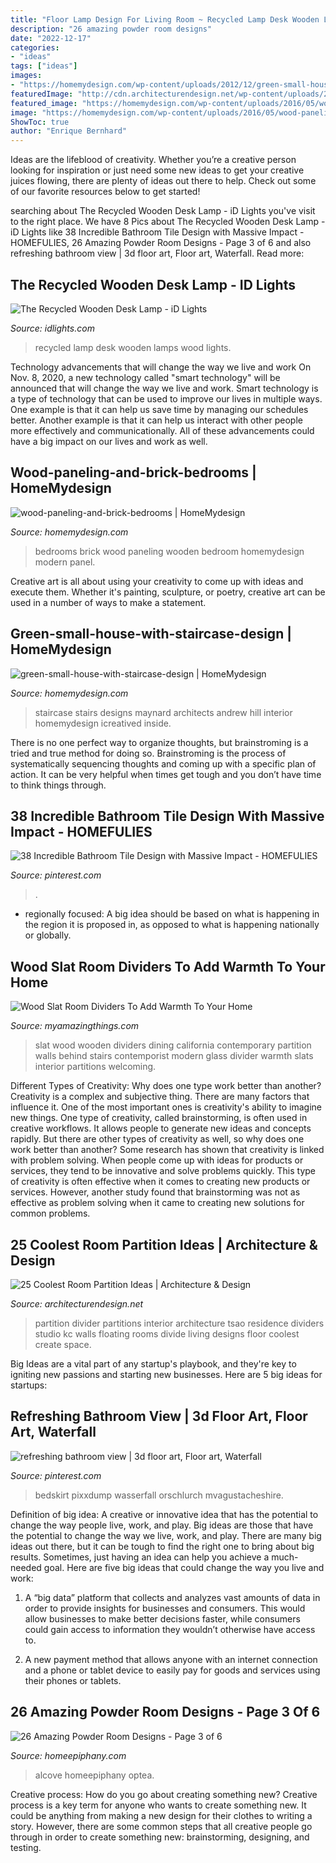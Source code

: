 ```yaml
---
title: "Floor Lamp Design For Living Room ~ Recycled Lamp Desk Wooden Lamps Wood Lights"
description: "26 amazing powder room designs"
date: "2022-12-17"
categories:
- "ideas"
tags: ["ideas"]
images:
- "https://homemydesign.com/wp-content/uploads/2012/12/green-small-house-with-staircase-design.jpg"
featuredImage: "http://cdn.architecturendesign.net/wp-content/uploads/2014/08/559.jpg"
featured_image: "https://homemydesign.com/wp-content/uploads/2016/05/wood-paneling-and-brick-bedrooms.jpg"
image: "https://homemydesign.com/wp-content/uploads/2016/05/wood-paneling-and-brick-bedrooms.jpg"
ShowToc: true
author: "Enrique Bernhard"
---
```



Ideas are the lifeblood of creativity. Whether you’re a creative person looking for inspiration or just need some new ideas to get your creative juices flowing, there are plenty of ideas out there to help. Check out some of our favorite resources below to get started!

	

		
searching about The Recycled Wooden Desk Lamp - iD Lights you've visit to the right place. We have 8 Pics about The Recycled Wooden Desk Lamp - iD Lights like 38 Incredible Bathroom Tile Design with Massive Impact - HOMEFULIES, 26 Amazing Powder Room Designs - Page 3 of 6 and also refreshing bathroom view | 3d floor art, Floor art, Waterfall. Read more:
		
    
## The Recycled Wooden Desk Lamp - ID Lights

<img loading=lazy src="https://www.idlights.com/wp-content/uploads/2017/12/the-recycled-wooden-desk-lamp-4-750x1129.jpg" onerror="this.onerror=null;this.src='https://tse2.mm.bing.net/th?id=OIP.fhlSqdrJ7OeXw5ssXS_DpQHaLJ&amp;pid=15.1';" alt="The Recycled Wooden Desk Lamp - iD Lights">

_Source: idlights.com_

>recycled lamp desk wooden lamps wood lights. 

	

Technology advancements that will change the way we live and work
On Nov. 8, 2020, a new technology called "smart technology" will be announced that will change the way we live and work. Smart technology is a type of technology that can be used to improve our lives in multiple ways. One example is that it can help us save time by managing our schedules better. Another example is that it can help us interact with other people more effectively and communicationally. All of these advancements could have a big impact on our lives and work as well.

    
## Wood-paneling-and-brick-bedrooms | HomeMydesign

<img loading=lazy src="https://homemydesign.com/wp-content/uploads/2016/05/wood-paneling-and-brick-bedrooms.jpg" onerror="this.onerror=null;this.src='https://tse3.mm.bing.net/th?id=OIP.Bzw8neQsYOHpHGEdg7QDsQDhEs&amp;pid=15.1';" alt="wood-paneling-and-brick-bedrooms | HomeMydesign">

_Source: homemydesign.com_

>bedrooms brick wood paneling wooden bedroom homemydesign modern panel. 

	

Creative art is all about using your creativity to come up with ideas and execute them. Whether it's painting, sculpture, or poetry, creative art can be used in a number of ways to make a statement.

    
## Green-small-house-with-staircase-design | HomeMydesign

<img loading=lazy src="https://homemydesign.com/wp-content/uploads/2012/12/green-small-house-with-staircase-design.jpg" onerror="this.onerror=null;this.src='https://tse3.mm.bing.net/th?id=OIP.OrOVL_ggNi8RbZvzz1NpSgHaKn&amp;pid=15.1';" alt="green-small-house-with-staircase-design | HomeMydesign">

_Source: homemydesign.com_

>staircase stairs designs maynard architects andrew hill interior homemydesign icreatived inside. 

	

There is no one perfect way to organize thoughts, but brainstroming is a tried and true method for doing so. Brainstroming is the process of systematically sequencing thoughts and coming up with a specific plan of action. It can be very helpful when times get tough and you don’t have time to think things through.

    
## 38 Incredible Bathroom Tile Design With Massive Impact - HOMEFULIES

<img loading=lazy src="https://i.pinimg.com/736x/fe/f4/36/fef436d4aa35b5299a2dd3e7c1be9011.jpg" onerror="this.onerror=null;this.src='https://tse3.mm.bing.net/th?id=OIP.j0hyvVRYKn_pM91Beoq-ggHaLH&amp;pid=15.1';" alt="38 Incredible Bathroom Tile Design with Massive Impact - HOMEFULIES">

_Source: pinterest.com_

>. 

	

- regionally focused: A big idea should be based on what is happening in the region it is proposed in, as opposed to what is happening nationally or globally.

    
## Wood Slat Room Dividers To Add Warmth To Your Home

<img loading=lazy src="https://myamazingthings.com/wp-content/uploads/2017/01/contemporary-architecture_.jpg" onerror="this.onerror=null;this.src='https://tse2.mm.bing.net/th?id=OIP.x_Ypl0Ig3-9vlpVWSzoUQQHaGR&amp;pid=15.1';" alt="Wood Slat Room Dividers To Add Warmth To Your Home">

_Source: myamazingthings.com_

>slat wood wooden dividers dining california contemporary partition walls behind stairs contemporist modern glass divider warmth slats interior partitions welcoming. 

	

Different Types of Creativity: Why does one type work better than another?
Creativity is a complex and subjective thing. There are many factors that influence it. One of the most important ones is creativity's ability to imagine new things. One type of creativity, called brainstorming, is often used in creative workflows. It allows people to generate new ideas and concepts rapidly. But there are other types of creativity as well, so why does one work better than another?
Some research has shown that creativity is linked with problem solving. When people come up with ideas for products or services, they tend to be innovative and solve problems quickly. This type of creativity is often effective when it comes to creating new products or services. However, another study found that brainstorming was not as effective as problem solving when it came to creating new solutions for common problems.

    
## 25 Coolest Room Partition Ideas | Architecture &amp; Design

<img loading=lazy src="http://cdn.architecturendesign.net/wp-content/uploads/2014/08/559.jpg" onerror="this.onerror=null;this.src='https://tse2.mm.bing.net/th?id=OIP.ezvH4qoRj1glBCBnrbwgYgHaLH&amp;pid=15.1';" alt="25 Coolest Room Partition Ideas | Architecture &amp; Design">

_Source: architecturendesign.net_

>partition divider partitions interior architecture tsao residence dividers studio kc walls floating rooms divide living designs floor coolest create space. 

	

Big Ideas are a vital part of any startup's playbook, and they're key to igniting new passions and starting new businesses. Here are 5 big ideas for startups: 

    
## Refreshing Bathroom View | 3d Floor Art, Floor Art, Waterfall

<img loading=lazy src="https://i.pinimg.com/736x/60/34/5b/60345bf0619b342786bded8355335341.jpg" onerror="this.onerror=null;this.src='https://tse3.mm.bing.net/th?id=OIP.GEdAd9GEm0dtkXZ6-Ah4uQHaKQ&amp;pid=15.1';" alt="refreshing bathroom view | 3d floor art, Floor art, Waterfall">

_Source: pinterest.com_

>bedskirt pixxdump wasserfall orschlurch mvagustacheshire. 

	

Definition of big idea: A creative or innovative idea that has the potential to change the way people live, work, and play.
Big ideas are those that have the potential to change the way we live, work, and play. There are many big ideas out there, but it can be tough to find the right one to bring about big results. Sometimes, just having an idea can help you achieve a much-needed goal. Here are five big ideas that could change the way you live and work: 
1. A “big data” platform that collects and analyzes vast amounts of data in order to provide insights for businesses and consumers. This would allow businesses to make better decisions faster, while consumers could gain access to information they wouldn’t otherwise have access to.

2. A new payment method that allows anyone with an internet connection and a phone or tablet device to easily pay for goods and services using their phones or tablets.

    
## 26 Amazing Powder Room Designs - Page 3 Of 6

<img loading=lazy src="https://homeepiphany.com/wp-content/uploads/2015/07/26-Amazing-Powder-Room-Designs-11.jpg" onerror="this.onerror=null;this.src='https://tse2.mm.bing.net/th?id=OIP.gMunhAdbfeiHXSvMzb5kLgHaLJ&amp;pid=15.1';" alt="26 Amazing Powder Room Designs - Page 3 of 6">

_Source: homeepiphany.com_

>alcove homeepiphany optea. 

	

Creative process: How do you go about creating something new?
Creative process is a key term for anyone who wants to create something new. It could be anything from making a new design for their clothes to writing a story. However, there are some common steps that all creative people go through in order to create something new: brainstorming, designing, and testing.

